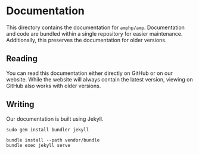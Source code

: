 # Documentation

This directory contains the documentation for `amphp/amp`. Documentation and code are bundled within a single repository for easier maintenance. Additionally, this preserves the documentation for older versions.

## Reading

You can read this documentation either directly on GitHub or on our website. While the website will always contain the latest version, viewing on GitHub also works with older versions.

## Writing

Our documentation is built using Jekyll.

```
sudo gem install bundler jekyll
```

```
bundle install --path vendor/bundle
bundle exec jekyll serve
```
